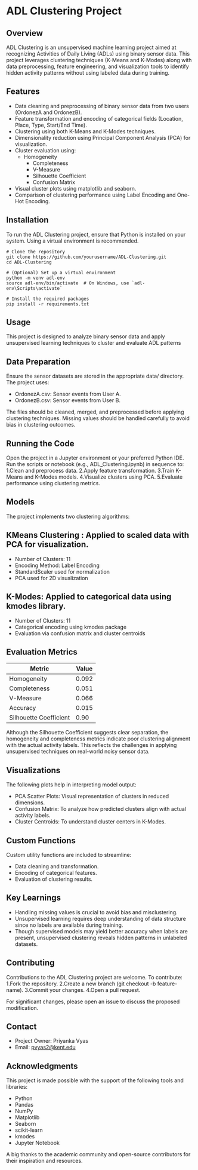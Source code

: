 # ADL Clustering Project

## Overview
ADL Clustering is an unsupervised machine learning project aimed at recognizing Activities of Daily Living (ADLs) using binary sensor data. This project leverages clustering techniques (K-Means and K-Modes) along with data preprocessing, feature engineering, and visualization tools to identify hidden activity patterns without using labeled data during training.

## Features
- Data cleaning and preprocessing of binary sensor data from two users (OrdonezA and OrdonezB).
- Feature transformation and encoding of categorical fields (Location, Place, Type, Start/End Time).
- Clustering using both K-Means and K-Modes techniques.
- Dimensionality reduction using Principal Component Analysis (PCA) for visualization.
- Cluster evaluation using:
  - Homogeneity
	- Completeness
	- V-Measure
	- Silhouette Coefficient
	- Confusion Matrix
- Visual cluster plots using matplotlib and seaborn.
- Comparison of clustering performance using Label Encoding and One-Hot Encoding.

## Installation
To run the ADL Clustering project, ensure that Python is installed on your system. Using a virtual environment is recommended.
````
# Clone the repository
git clone https://github.com/yourusername/ADL-Clustering.git
cd ADL-Clustering

# (Optional) Set up a virtual environment
python -m venv adl-env
source adl-env/bin/activate  # On Windows, use `adl-env\Scripts\activate`

# Install the required packages
pip install -r requirements.txt
````

## Usage

This project is designed to analyze binary sensor data and apply unsupervised learning techniques to cluster and evaluate ADL patterns

## Data Preparation

Ensure the sensor datasets are stored in the appropriate data/ directory. The project uses:
- OrdonezA.csv: Sensor events from User A.
- OrdonezB.csv: Sensor events from User B.

The files should be cleaned, merged, and preprocessed before applying clustering techniques. Missing values should be handled carefully to avoid bias in clustering outcomes.

## Running the Code
Open the project in a Jupyter environment or your preferred Python IDE. Run the scripts or notebook (e.g., ADL_Clustering.ipynb) in sequence to:
1.Clean and preprocess data.
2.Apply feature transformation.
3.Train K-Means and K-Modes models.
4.Visualize clusters using PCA.
5.Evaluate performance using clustering metrics.

## Models
The project implements two clustering algorithms:
## KMeans Clustering : Applied to scaled data with PCA for visualization.
- Number of Clusters: 11
- Encoding Method: Label Encoding
- StandardScaler used for normalization
- PCA used for 2D visualization

## K-Modes: Applied to categorical data using kmodes library.
- Number of Clusters: 11
- Categorical encoding using kmodes package
- Evaluation via confusion matrix and cluster centroids

## Evaluation Metrics
| Metric                | Value  |
|-----------------------|--------|
| Homogeneity           | 0.092  |
| Completeness          | 0.051  |
| V-Measure             | 0.066  |
| Accuracy              | 0.015  |
| Silhouette Coefficient| 0.90   |

Although the Silhouette Coefficient suggests clear separation, the homogeneity and completeness metrics indicate poor clustering alignment with the actual activity labels. This reflects the challenges in applying unsupervised techniques on real-world noisy sensor data.

## Visualizations
The following plots help in interpreting model output:
- PCA Scatter Plots: Visual representation of clusters in reduced dimensions.
- Confusion Matrix: To analyze how predicted clusters align with actual activity labels.
- Cluster Centroids: To understand cluster centers in K-Modes.

## Custom Functions
Custom utility functions are included to streamline:
- Data cleaning and transformation.
- Encoding of categorical features.
- Evaluation of clustering results.
 
## Key Learnings
- Handling missing values is crucial to avoid bias and misclustering.
- Unsupervised learning requires deep understanding of data structure since no labels are available during training.
- Though supervised models may yield better accuracy when labels are present, unsupervised clustering reveals hidden patterns in unlabeled datasets.

## Contributing
Contributions to the ADL Clustering project are welcome. To contribute:
1.Fork the repository.
2.Create a new branch (git checkout -b feature-name).
3.Commit your changes.
4.Open a pull request.

For significant changes, please open an issue to discuss the proposed modification.

## Contact
- Project Owner: Priyanka Vyas
- Email: pvyas2@kent.edu

## Acknowledgments
This project is made possible with the support of the following tools and libraries:
- Python
- Pandas
- NumPy
- Matplotlib
- Seaborn
- scikit-learn
- kmodes
- Jupyter Notebook

A big thanks to the academic community and open-source contributors for their inspiration and resources.
